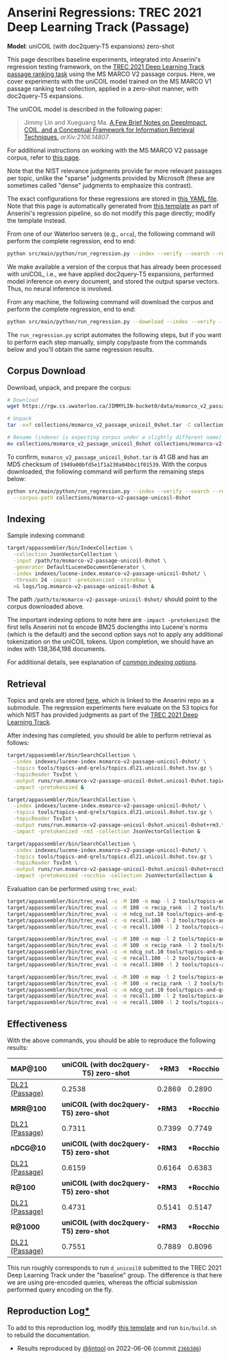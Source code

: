 # Anserini Regressions: TREC 2021 Deep Learning Track (Passage)

**Model**: uniCOIL (with doc2query-T5 expansions) zero-shot

This page describes baseline experiments, integrated into Anserini's regression testing framework, on the [TREC 2021 Deep Learning Track passage ranking task](https://trec.nist.gov/data/deep2021.html) using the MS MARCO V2 passage corpus.
Here, we cover experiments with the uniCOIL model trained on the MS MARCO V1 passage ranking test collection, applied in a zero-shot manner, with doc2query-T5 expansions.

The uniCOIL model is described in the following paper:

> Jimmy Lin and Xueguang Ma. [A Few Brief Notes on DeepImpact, COIL, and a Conceptual Framework for Information Retrieval Techniques.](https://arxiv.org/abs/2106.14807) _arXiv:2106.14807_.

For additional instructions on working with the MS MARCO V2 passage corpus, refer to [this page](../../docs/experiments-msmarco-v2.md).

Note that the NIST relevance judgments provide far more relevant passages per topic, unlike the "sparse" judgments provided by Microsoft (these are sometimes called "dense" judgments to emphasize this contrast).

The exact configurations for these regressions are stored in [this YAML file](../../src/main/resources/regression/dl21-passage-unicoil-0shot.yaml).
Note that this page is automatically generated from [this template](../../src/main/resources/docgen/templates/dl21-passage-unicoil-0shot.template) as part of Anserini's regression pipeline, so do not modify this page directly; modify the template instead.

From one of our Waterloo servers (e.g., `orca`), the following command will perform the complete regression, end to end:

```bash
python src/main/python/run_regression.py --index --verify --search --regression dl21-passage-unicoil-0shot
```

We make available a version of the corpus that has already been processed with uniCOIL, i.e., we have applied doc2query-T5 expansions, performed model inference on every document, and stored the output sparse vectors.
Thus, no neural inference is involved.

From any machine, the following command will download the corpus and perform the complete regression, end to end:

```bash
python src/main/python/run_regression.py --download --index --verify --search --regression dl21-passage-unicoil-0shot
```

The `run_regression.py` script automates the following steps, but if you want to perform each step manually, simply copy/paste from the commands below and you'll obtain the same regression results.

## Corpus Download

Download, unpack, and prepare the corpus:

```bash
# Download
wget https://rgw.cs.uwaterloo.ca/JIMMYLIN-bucket0/data/msmarco_v2_passage_unicoil_0shot.tar -P collections/

# Unpack
tar -xvf collections/msmarco_v2_passage_unicoil_0shot.tar -C collections/

# Rename (indexer is expecting corpus under a slightly different name)
mv collections/msmarco_v2_passage_unicoil_0shot collections/msmarco-v2-passage-unicoil-0shot
```

To confirm, `msmarco_v2_passage_unicoil_0shot.tar` is 41 GB and has an MD5 checksum of `1949a00bfd5e1f1a230a04bbc1f01539`.
With the corpus downloaded, the following command will perform the remaining steps below:

```bash
python src/main/python/run_regression.py --index --verify --search --regression dl21-passage-unicoil-0shot \
  --corpus-path collections/msmarco-v2-passage-unicoil-0shot
```

## Indexing

Sample indexing command:

```bash
target/appassembler/bin/IndexCollection \
  -collection JsonVectorCollection \
  -input /path/to/msmarco-v2-passage-unicoil-0shot \
  -generator DefaultLuceneDocumentGenerator \
  -index indexes/lucene-index.msmarco-v2-passage-unicoil-0shot/ \
  -threads 24 -impact -pretokenized -storeRaw \
  >& logs/log.msmarco-v2-passage-unicoil-0shot &
```

The path `/path/to/msmarco-v2-passage-unicoil-0shot/` should point to the corpus downloaded above.

The important indexing options to note here are `-impact -pretokenized`: the first tells Anserini not to encode BM25 doclengths into Lucene's norms (which is the default) and the second option says not to apply any additional tokenization on the uniCOIL tokens.
Upon completion, we should have an index with 138,364,198 documents.

For additional details, see explanation of [common indexing options](../../docs/common-indexing-options.md).

## Retrieval

Topics and qrels are stored [here](https://github.com/castorini/anserini-tools/tree/master/topics-and-qrels), which is linked to the Anserini repo as a submodule.
The regression experiments here evaluate on the 53 topics for which NIST has provided judgments as part of the [TREC 2021 Deep Learning Track](https://trec.nist.gov/data/deep2021.html).

After indexing has completed, you should be able to perform retrieval as follows:

```bash
target/appassembler/bin/SearchCollection \
  -index indexes/lucene-index.msmarco-v2-passage-unicoil-0shot/ \
  -topics tools/topics-and-qrels/topics.dl21.unicoil.0shot.tsv.gz \
  -topicReader TsvInt \
  -output runs/run.msmarco-v2-passage-unicoil-0shot.unicoil-0shot.topics.dl21.unicoil.0shot.txt \
  -impact -pretokenized &

target/appassembler/bin/SearchCollection \
  -index indexes/lucene-index.msmarco-v2-passage-unicoil-0shot/ \
  -topics tools/topics-and-qrels/topics.dl21.unicoil.0shot.tsv.gz \
  -topicReader TsvInt \
  -output runs/run.msmarco-v2-passage-unicoil-0shot.unicoil-0shot+rm3.topics.dl21.unicoil.0shot.txt \
  -impact -pretokenized -rm3 -collection JsonVectorCollection &

target/appassembler/bin/SearchCollection \
  -index indexes/lucene-index.msmarco-v2-passage-unicoil-0shot/ \
  -topics tools/topics-and-qrels/topics.dl21.unicoil.0shot.tsv.gz \
  -topicReader TsvInt \
  -output runs/run.msmarco-v2-passage-unicoil-0shot.unicoil-0shot+rocchio.topics.dl21.unicoil.0shot.txt \
  -impact -pretokenized -rocchio -collection JsonVectorCollection &
```

Evaluation can be performed using `trec_eval`:

```bash
target/appassembler/bin/trec_eval -c -M 100 -m map -l 2 tools/topics-and-qrels/qrels.dl21-passage.txt runs/run.msmarco-v2-passage-unicoil-0shot.unicoil-0shot.topics.dl21.unicoil.0shot.txt
target/appassembler/bin/trec_eval -c -M 100 -m recip_rank -l 2 tools/topics-and-qrels/qrels.dl21-passage.txt runs/run.msmarco-v2-passage-unicoil-0shot.unicoil-0shot.topics.dl21.unicoil.0shot.txt
target/appassembler/bin/trec_eval -c -m ndcg_cut.10 tools/topics-and-qrels/qrels.dl21-passage.txt runs/run.msmarco-v2-passage-unicoil-0shot.unicoil-0shot.topics.dl21.unicoil.0shot.txt
target/appassembler/bin/trec_eval -c -m recall.100 -l 2 tools/topics-and-qrels/qrels.dl21-passage.txt runs/run.msmarco-v2-passage-unicoil-0shot.unicoil-0shot.topics.dl21.unicoil.0shot.txt
target/appassembler/bin/trec_eval -c -m recall.1000 -l 2 tools/topics-and-qrels/qrels.dl21-passage.txt runs/run.msmarco-v2-passage-unicoil-0shot.unicoil-0shot.topics.dl21.unicoil.0shot.txt

target/appassembler/bin/trec_eval -c -M 100 -m map -l 2 tools/topics-and-qrels/qrels.dl21-passage.txt runs/run.msmarco-v2-passage-unicoil-0shot.unicoil-0shot+rm3.topics.dl21.unicoil.0shot.txt
target/appassembler/bin/trec_eval -c -M 100 -m recip_rank -l 2 tools/topics-and-qrels/qrels.dl21-passage.txt runs/run.msmarco-v2-passage-unicoil-0shot.unicoil-0shot+rm3.topics.dl21.unicoil.0shot.txt
target/appassembler/bin/trec_eval -c -m ndcg_cut.10 tools/topics-and-qrels/qrels.dl21-passage.txt runs/run.msmarco-v2-passage-unicoil-0shot.unicoil-0shot+rm3.topics.dl21.unicoil.0shot.txt
target/appassembler/bin/trec_eval -c -m recall.100 -l 2 tools/topics-and-qrels/qrels.dl21-passage.txt runs/run.msmarco-v2-passage-unicoil-0shot.unicoil-0shot+rm3.topics.dl21.unicoil.0shot.txt
target/appassembler/bin/trec_eval -c -m recall.1000 -l 2 tools/topics-and-qrels/qrels.dl21-passage.txt runs/run.msmarco-v2-passage-unicoil-0shot.unicoil-0shot+rm3.topics.dl21.unicoil.0shot.txt

target/appassembler/bin/trec_eval -c -M 100 -m map -l 2 tools/topics-and-qrels/qrels.dl21-passage.txt runs/run.msmarco-v2-passage-unicoil-0shot.unicoil-0shot+rocchio.topics.dl21.unicoil.0shot.txt
target/appassembler/bin/trec_eval -c -M 100 -m recip_rank -l 2 tools/topics-and-qrels/qrels.dl21-passage.txt runs/run.msmarco-v2-passage-unicoil-0shot.unicoil-0shot+rocchio.topics.dl21.unicoil.0shot.txt
target/appassembler/bin/trec_eval -c -m ndcg_cut.10 tools/topics-and-qrels/qrels.dl21-passage.txt runs/run.msmarco-v2-passage-unicoil-0shot.unicoil-0shot+rocchio.topics.dl21.unicoil.0shot.txt
target/appassembler/bin/trec_eval -c -m recall.100 -l 2 tools/topics-and-qrels/qrels.dl21-passage.txt runs/run.msmarco-v2-passage-unicoil-0shot.unicoil-0shot+rocchio.topics.dl21.unicoil.0shot.txt
target/appassembler/bin/trec_eval -c -m recall.1000 -l 2 tools/topics-and-qrels/qrels.dl21-passage.txt runs/run.msmarco-v2-passage-unicoil-0shot.unicoil-0shot+rocchio.topics.dl21.unicoil.0shot.txt
```

## Effectiveness

With the above commands, you should be able to reproduce the following results:

| **MAP@100**                                                                                                  | **uniCOIL (with doc2query-T5) zero-shot**| **+RM3**  | **+Rocchio**|
|:-------------------------------------------------------------------------------------------------------------|-----------|-----------|-----------|
| [DL21 (Passage)](https://microsoft.github.io/msmarco/TREC-Deep-Learning)                                     | 0.2538    | 0.2869    | 0.2890    |
| **MRR@100**                                                                                                  | **uniCOIL (with doc2query-T5) zero-shot**| **+RM3**  | **+Rocchio**|
| [DL21 (Passage)](https://microsoft.github.io/msmarco/TREC-Deep-Learning)                                     | 0.7311    | 0.7399    | 0.7749    |
| **nDCG@10**                                                                                                  | **uniCOIL (with doc2query-T5) zero-shot**| **+RM3**  | **+Rocchio**|
| [DL21 (Passage)](https://microsoft.github.io/msmarco/TREC-Deep-Learning)                                     | 0.6159    | 0.6164    | 0.6383    |
| **R@100**                                                                                                    | **uniCOIL (with doc2query-T5) zero-shot**| **+RM3**  | **+Rocchio**|
| [DL21 (Passage)](https://microsoft.github.io/msmarco/TREC-Deep-Learning)                                     | 0.4731    | 0.5141    | 0.5147    |
| **R@1000**                                                                                                   | **uniCOIL (with doc2query-T5) zero-shot**| **+RM3**  | **+Rocchio**|
| [DL21 (Passage)](https://microsoft.github.io/msmarco/TREC-Deep-Learning)                                     | 0.7551    | 0.7889    | 0.8096    |

This run roughly corresponds to run `d_unicoil0` submitted to the TREC 2021 Deep Learning Track under the "baseline" group.
The difference is that here we are using pre-encoded queries, whereas the official submission performed query encoding on the fly.

## Reproduction Log[*](../../docs/reproducibility.md)

To add to this reproduction log, modify [this template](../../src/main/resources/docgen/templates/dl21-passage-unicoil-0shot.template) and run `bin/build.sh` to rebuild the documentation.

+ Results reproduced by [@lintool](https://github.com/lintool) on 2022-06-06 (commit [`236b386`](https://github.com/castorini/anserini/commit/236b386ddc11d292b4b736162b59488a02236d6c))
